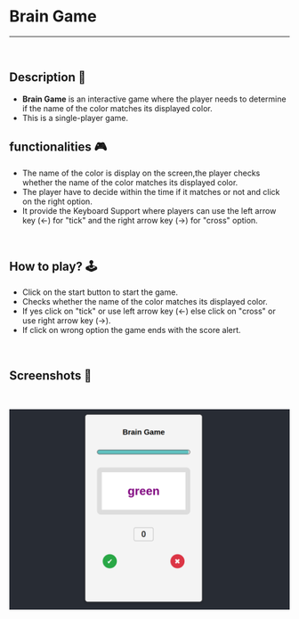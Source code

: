 
# **Brain Game** 

---

<br>

## **Description 📃**
<!-- add your game description here  -->
- **Brain Game** is an interactive game where the player needs to determine if the name of the color matches its displayed color.
- This is a single-player game.

## **functionalities 🎮**
<!-- add functionalities over here -->
- The name of the color is display on the screen,the player checks whether the name of the color matches its displayed color.
- The player have to decide within the time if it matches or not and click on the right option.
- It provide the Keyboard Support where players can use the left arrow key (←) for "tick" and the right arrow key (→) for "cross" option.
<br>

## **How to play? 🕹️**
<!-- add the steps how to play games -->
- Click on the start button to start the game.
- Checks whether the name of the color matches its displayed color.
- If yes click on "tick" or use left arrow key (←) else click on "cross" or use right arrow key (→).
- If click on wrong option the game ends with the score alert.

<br>

## **Screenshots 📸**

<br>

![image](../../assets/images/Brain_Game.png)

<br>

<!-- ## **Working video 📹** -->
<!-- add your working video over here -->
